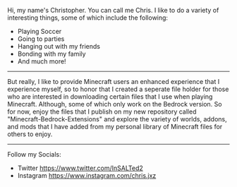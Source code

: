Hi, my name's Christopher. You can call me Chris. I like to do a variety of interesting things, some of which include the following: 
- Playing Soccer
- Going to parties
- Hanging out with my friends
- Bonding with my family
- And much more!
----------------------------------------------------------------------------------------------------------------------------------------
But really, I like to provide Minecraft users an enhanced experience that I experience myself, so to honor that I created a seperate file holder for those who are interested in downloading certain files that I use when playing Minecraft. Although, some of which only work on the Bedrock version. So for now, enjoy the files that I publish on my new repository called "Minecraft-Bedrock-Extensions" and explore the variety of worlds, addons, and mods that I have added from my personal library of Minecraft files for others to enjoy.

----------------------------------------------------------------------------------------------------------------------------------------
Follow my Socials:
- Twitter
https://www.twitter.com/InSALTed2
- Instagram
https://www.instagram.com/chris.jxz

<!---
Insulted5012/Insulted5012 is a ✨ special ✨ repository because its `README.md` (this file) appears on your GitHub profile.
You can click the Preview link to take a look at your changes.
--->
